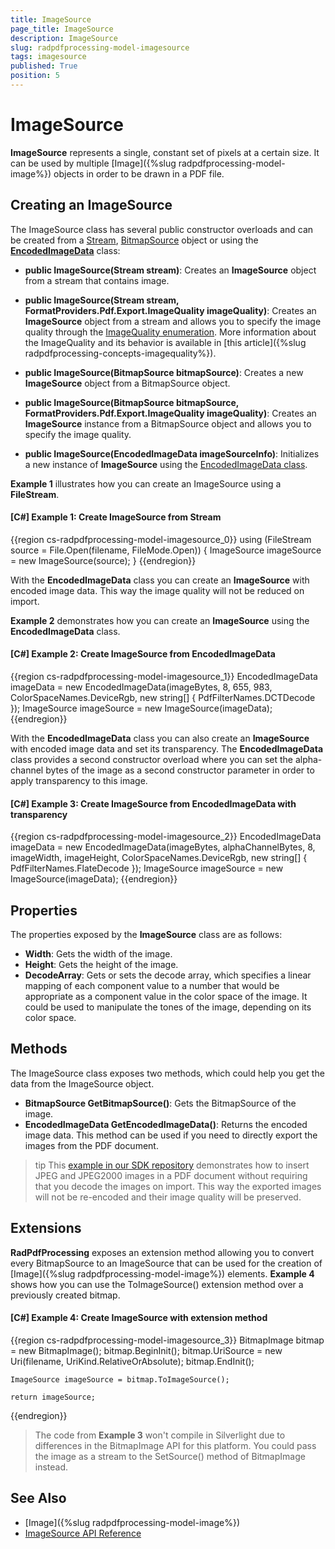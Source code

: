 ```yaml
---
title: ImageSource
page_title: ImageSource
description: ImageSource
slug: radpdfprocessing-model-imagesource
tags: imagesource
published: True
position: 5
---
```


# ImageSource



__ImageSource__ represents a single, constant set of pixels at a certain size. It can be used by multiple [Image]({%slug radpdfprocessing-model-image%}) objects in order to be drawn in a PDF file.
      

## Creating an ImageSource

The ImageSource class has several public constructor overloads and can be created from a [Stream](http://msdn.microsoft.com/en-us/library/system.io.stream(v=vs.110).aspx), [BitmapSource](http://msdn.microsoft.com/en-us/library/system.windows.media.imaging.bitmapsource(v=vs.110).aspx) object or using the [__EncodedImageData__](https://docs.telerik.com/devtools/document-processing/api/Telerik.Windows.Documents.Fixed.Model.Resources.EncodedImageData.html) class:

* __public ImageSource(Stream stream)__: Creates an __ImageSource__ object from a stream that contains image.

* __public ImageSource(Stream stream, FormatProviders.Pdf.Export.ImageQuality imageQuality)__: Creates an __ImageSource__ object from a stream and allows you to specify the image quality through the [ImageQuality enumeration](https://docs.telerik.com/devtools/document-processing/api/Telerik.Windows.Documents.Fixed.FormatProviders.Pdf.Export.ImageQuality.html). More information about the ImageQuality and its behavior is available in [this article]({%slug radpdfprocessing-concepts-imagequality%}).

* __public ImageSource(BitmapSource bitmapSource)__: Creates a new __ImageSource__ object from a BitmapSource object.

* __public ImageSource(BitmapSource bitmapSource, FormatProviders.Pdf.Export.ImageQuality imageQuality)__: Creates an __ImageSource__ instance from a BitmapSource object and allows you to specify the image quality.

* __public ImageSource(EncodedImageData imageSourceInfo)__: Initializes a new instance of __ImageSource__ using the  [EncodedImageData class](https://docs.telerik.com/devtools/document-processing/api/Telerik.Windows.Documents.Fixed.Model.Resources.EncodedImageData.html).
        

__Example 1__ illustrates how you can create an ImageSource using a __FileStream__.
        

#### __[C#] Example 1: Create ImageSource from Stream__

{{region cs-radpdfprocessing-model-imagesource_0}}
	using (FileStream source = File.Open(filename, FileMode.Open))
	{
	    ImageSource imageSource = new ImageSource(source);
	}
{{endregion}}


With the __EncodedImageData__ class you can create an __ImageSource__ with encoded image data. This way the image quality will not be reduced on import.

__Example 2__ demonstrates how you can create an __ImageSource__ using the __EncodedImageData__ class.

#### __[C#] Example 2: Create ImageSource from EncodedImageData__
{{region cs-radpdfprocessing-model-imagesource_1}}
	EncodedImageData imageData = new EncodedImageData(imageBytes, 8, 655, 983, ColorSpaceNames.DeviceRgb, new string[] { PdfFilterNames.DCTDecode });
	ImageSource imageSource = new ImageSource(imageData);
{{endregion}}

With the __EncodedImageData__ class you can also create an __ImageSource__ with encoded image data and set its transparency. The __EncodedImageData__ class provides a second constructor overload where you can set the alpha-channel bytes of the image as a second constructor parameter in order to apply transparency to this image.

#### __[C#] Example 3: Create ImageSource from EncodedImageData with transparency__
{{region cs-radpdfprocessing-model-imagesource_2}}
	EncodedImageData imageData = new EncodedImageData(imageBytes, alphaChannelBytes, 8, imageWidth, imageHeight, ColorSpaceNames.DeviceRgb, new string[] { PdfFilterNames.FlateDecode });
	ImageSource imageSource = new ImageSource(imageData);
{{endregion}}
## Properties

The properties exposed by the **ImageSource** class are as follows:

* **Width**: Gets the width of the image.
* **Height**: Gets the height of the image.
* **DecodeArray**: Gets or sets the decode array, which specifies a linear mapping of each component value to a number that would be appropriate as a component value in the color space of the image. It could be used to manipulate the tones of the image, depending on its color space.

## Methods

The ImageSource class exposes two methods, which could help you get the data from the ImageSource object.

* __BitmapSource GetBitmapSource()__: Gets the BitmapSource of the image.
* __EncodedImageData GetEncodedImageData()__: Returns the encoded image data. This method can be used if you need to directly export the images from the PDF document.

>tip This [example in our SDK repository](https://github.com/telerik/document-processing-sdk/tree/master/PdfProcessing/CreateDocumentWithImages) demonstrates how to insert JPEG and JPEG2000 images in a PDF document without requiring that you decode the images on import. This way the exported images will not be re-encoded and their image quality will be preserved.

## Extensions

__RadPdfProcessing__ exposes an extension method allowing you to convert every BitmapSource to an ImageSource that can be used for the creation of [Image]({%slug radpdfprocessing-model-image%}) elements. __Example 4__ shows how you can use the ToImageSource() extension method over a previously created bitmap.
        

#### __[C#] Example 4: Create ImageSource with extension method__

{{region cs-radpdfprocessing-model-imagesource_3}}
	BitmapImage bitmap = new BitmapImage();
	bitmap.BeginInit();
	bitmap.UriSource = new Uri(filename, UriKind.RelativeOrAbsolute);
	bitmap.EndInit();
	
	ImageSource imageSource = bitmap.ToImageSource();
	
	return imageSource;
{{endregion}}

>The code from __Example 3__ won't compile in Silverlight due to differences in the BitmapImage API for this platform. You could pass the image as a stream to the SetSource() method of BitmapImage instead.

## See Also

 * [Image]({%slug radpdfprocessing-model-image%})
 * [ImageSource API Reference](https://docs.telerik.com/devtools/document-processing/api/Telerik.Windows.Documents.Fixed.Model.Resources.ImageSource.html)
